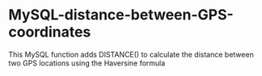 MySQL-distance-between-GPS-coordinates
======================================

This MySQL function adds DISTANCE() to calculate the distance between two GPS locations using the Haversine formula
